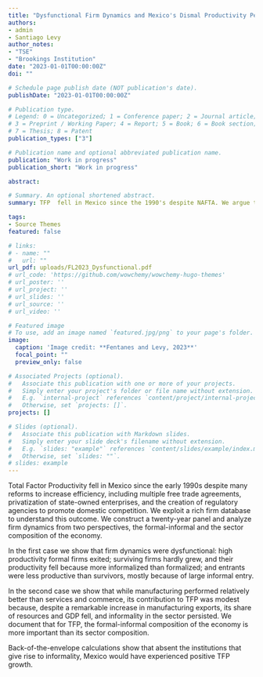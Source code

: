 ```yaml
---
title: "Dysfunctional Firm Dynamics and Mexico's Dismal Productivity Performance"
authors:
- admin
- Santiago Levy
author_notes:
- "TSE"
- "Brookings Institution"
date: "2023-01-01T00:00:00Z"
doi: ""

# Schedule page publish date (NOT publication's date).
publishDate: "2023-01-01T00:00:00Z"

# Publication type.
# Legend: 0 = Uncategorized; 1 = Conference paper; 2 = Journal article;
# 3 = Preprint / Working Paper; 4 = Report; 5 = Book; 6 = Book section;
# 7 = Thesis; 8 = Patent
publication_types: ["3"]

# Publication name and optional abbreviated publication name.
publication: "Work in progress"
publication_short: "Work in progress"

abstract: 

# Summary. An optional shortened abstract.
summary: TFP  fell in Mexico since the 1990's despite NAFTA. We argue that this was explained by dysfunctional firm dynamics. High productivity firms exited, surviving ones did not become more productive, and entrants were less productive than survivors, mostly because of informality. Our results shed light on the impacts of trade reforms in economies with large informality.

tags:
- Source Themes
featured: false

# links: 
# - name: ""
#   url: ""
url_pdf: uploads/FL2023_Dysfunctional.pdf
# url_code: 'https://github.com/wowchemy/wowchemy-hugo-themes'
# url_poster: ''
# url_project: ''
# url_slides: ''
# url_source: ''
# url_video: ''

# Featured image
# To use, add an image named `featured.jpg/png` to your page's folder. 
image:
  caption: 'Image credit: **Fentanes and Levy, 2023**'
  focal_point: ""
  preview_only: false

# Associated Projects (optional).
#   Associate this publication with one or more of your projects.
#   Simply enter your project's folder or file name without extension.
#   E.g. `internal-project` references `content/project/internal-project/index.md`.
#   Otherwise, set `projects: []`.
projects: []

# Slides (optional).
#   Associate this publication with Markdown slides.
#   Simply enter your slide deck's filename without extension.
#   E.g. `slides: "example"` references `content/slides/example/index.md`.
#   Otherwise, set `slides: ""`.
# slides: example
---
```


Total Factor Productivity fell in Mexico since the early 1990s despite many reforms to increase efficiency, including multiple free trade agreements, privatization of state-owned enterprises, and the creation of regulatory agencies to promote domestic competition. We exploit a rich firm database to understand this outcome. We construct a twenty-year panel and analyze firm dynamics from two perspectives, the formal-informal and the sector composition of the economy. 

In the first case we show that firm dynamics were dysfunctional: high productivity formal firms exited; surviving firms hardly grew, and their productivity fell because more informalized than formalized; and entrants were less productive than survivors, mostly because of large informal entry. 

In the second case we show that while manufacturing performed relatively better than services and commerce, its contribution to TFP was modest because, despite a remarkable increase in manufacturing exports, its share of resources and GDP fell, and informality in the sector persisted. We document that for TFP, the formal-informal composition of the economy is more important than its sector composition. 

Back-of-the-envelope calculations show that absent the institutions that give rise to informality, Mexico would have experienced positive TFP growth.

